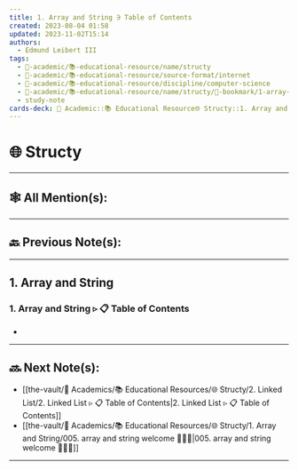 ```yaml
---
title: 1. Array and String ∋ Table of Contents
created: 2023-08-04 01:58
updated: 2023-11-02T15:14
authors:
  - Edmund Leibert III
tags:
  - 🔴-academic/📚-educational-resource/name/structy
  - 🔴-academic/📚-educational-resource/source-format/internet
  - 🔴-academic/📚-educational-resource/discipline/computer-science
  - 🔴-academic/📚-educational-resource/name/structy/🔖-bookmark/1-array-and-string/1-array-and-string-▹-📋-table-of-contents
  - study-note
cards-deck: 🔴 Academic::📚 Educational Resource🌐 Structy::1. Array and String ▹ 1. Array and String ▹ 📋 Table of Contents
---
```


# 🌐 Structy

---

## 🕸️ All Mention(s): 

---

## 🔙 Previous Note(s):

---

## 1. Array and String


### 1. Array and String ▹ 📋 **Table of Contents**

- 


---

## 🔜 Next Note(s):
- [[the-vault/🔴 Academics/📚 Educational Resources/🌐 Structy/2. Linked List/2. Linked List ▹ 📋 Table of Contents|2. Linked List ▹ 📋 Table of Contents]]
- [[the-vault/🔴 Academics/📚 Educational Resources/🌐 Structy/1. Array and String/005. array and string welcome 👨🏻‍🏫|005. array and string welcome 👨🏻‍🏫]]

---



